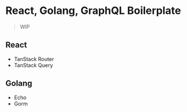 # React, Golang, GraphQL Boilerplate

> WIP

## React
- TanStack Router
- TanStack Query

## Golang
- Echo
- Gorm
